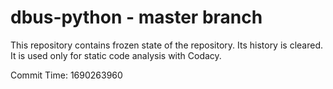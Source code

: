 # dbus-python - master branch

This repository contains frozen state of the repository.
Its history is cleared. It is used only for static code
analysis with Codacy.

Commit Time: 1690263960